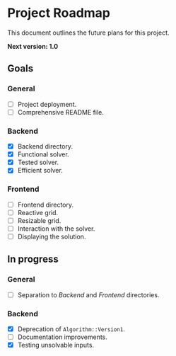 # Project Roadmap
This document outlines the future plans for this project.

**Next version: 1.0**

## Goals
### General
- [ ] Project deployment.
- [ ] Comprehensive README file.    

### Backend
- [X] Backend directory.
- [X] Functional solver.
- [X] Tested solver.
- [X] Efficient solver.

### Frontend
- [ ] Frontend directory.
- [ ] Reactive grid.
- [ ] Resizable grid.
- [ ] Interaction with the solver.
- [ ] Displaying the solution.

## In progress
### General
- [ ] Separation to *Backend* and *Frontend* directories.

### Backend
- [X] Deprecation of `Algorithm::Version1`.
- [ ] Documentation improvements.
- [X] Testing unsolvable inputs.
